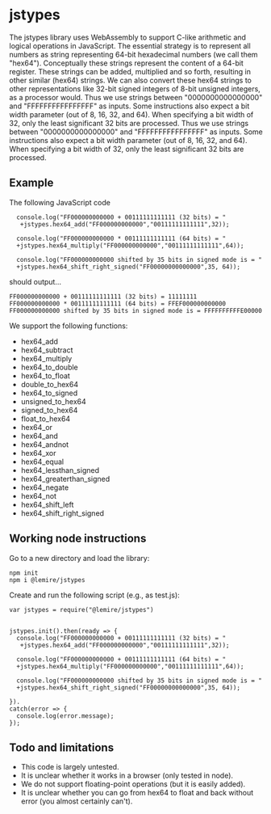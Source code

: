 # jstypes

The jstypes library uses WebAssembly to support C-like arithmetic and logical operations in JavaScript. The essential strategy is to represent all numbers as string representing 64-bit hexadecimal numbers (we call them "hex64"). Conceptually these strings represent the content of a 64-bit register. These strings can be added, multiplied and so forth, resulting in other similar (hex64) strings. We can also convert these hex64 strings to other representations like 32-bit signed integers of 8-bit unsigned integers, as a processor would. Thus we use strings between  "0000000000000000" and "FFFFFFFFFFFFFFFF" as inputs. Some instructions also expect a bit width parameter (out of 8, 16, 32, and 64). When specifying a bit width of 32, only the least significant 32 bits are processed.  Thus we use strings between  "0000000000000000" and "FFFFFFFFFFFFFFFF" as inputs. Some instructions also expect a bit width parameter (out of 8, 16, 32, and 64). When specifying a bit width of 32, only the least significant 32 bits are processed.



## Example

The following JavaScript code

```
  console.log("FF000000000000 + 00111111111111 (32 bits) = "
   +jstypes.hex64_add("FF000000000000","00111111111111",32));

  console.log("FF000000000000 * 00111111111111 (64 bits) = "
  +jstypes.hex64_multiply("FF000000000000","00111111111111",64));

  console.log("FF000000000000 shifted by 35 bits in signed mode is = "
  +jstypes.hex64_shift_right_signed("FF00000000000000",35, 64));
```
should output...

```
FF000000000000 + 00111111111111 (32 bits) = 11111111
FF000000000000 * 00111111111111 (64 bits) = FFEF000000000000
FF000000000000 shifted by 35 bits in signed mode is = FFFFFFFFFFE00000
```

We support the following functions:

  - hex64_add
  - hex64_subtract
  - hex64_multiply
  - hex64_to_double
  - hex64_to_float
  - double_to_hex64
  - hex64_to_signed
  - unsigned_to_hex64
  - signed_to_hex64
  - float_to_hex64
  - hex64_or
  - hex64_and
  - hex64_andnot
  - hex64_xor
  - hex64_equal
  - hex64_lessthan_signed
  - hex64_greaterthan_signed
  - hex64_negate
  - hex64_not
  - hex64_shift_left
  - hex64_shift_right_signed

## Working node instructions

Go to a new directory and load the library:

```
npm init
npm i @lemire/jstypes
```



Create and run the following script (e.g., as test.js):

```
var jstypes = require("@lemire/jstypes")


jstypes.init().then(ready => {
  console.log("FF000000000000 + 00111111111111 (32 bits) = "
   +jstypes.hex64_add("FF000000000000","00111111111111",32));

  console.log("FF000000000000 + 00111111111111 (64 bits) = "
  +jstypes.hex64_multiply("FF000000000000","00111111111111",64));

  console.log("FF000000000000 shifted by 35 bits in signed mode is = "
  +jstypes.hex64_shift_right_signed("FF00000000000000",35, 64));

}).
catch(error => {
  console.log(error.message);
});
```

## Todo and limitations

- This code is largely untested.
- It is unclear whether it works in a browser (only tested in node).
- We do not support floating-point operations (but it is easily added).
- It is unclear whether you can go from hex64 to float and back without error (you almost certainly can't).
